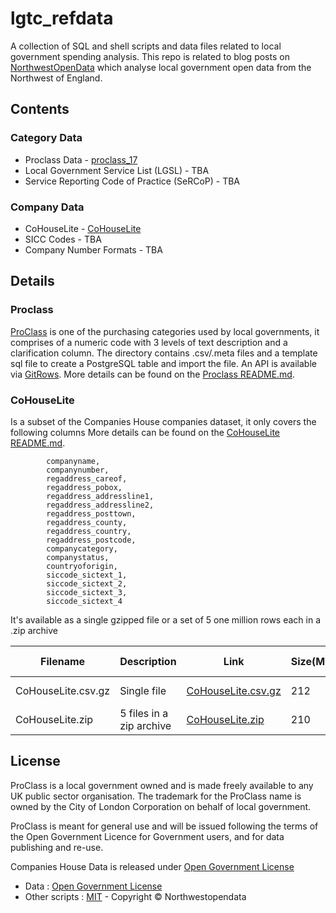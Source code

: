 # lgtc_refdata

A collection of SQL and shell scripts and data files related to local government spending analysis. This repo is related to blog posts on [NorthwestOpenData](http://www.northwestopendata.org.uk/) which analyse local government open data from the Northwest of England.

## Contents

### Category Data
* Proclass Data - [proclass_17](https://github.com/northwestopendata/lgtc_refdata/tree/master/proclass_17)
* Local Government Service List (LGSL) - TBA
* Service Reporting Code of Practice (SeRCoP)  - TBA

### Company Data
* CoHouseLite - [CoHouseLite](https://github.com/northwestopendata/lgtc_refdata/tree/master/CoHouseLite)
* SICC Codes - TBA
* Company Number Formats - TBA

## Details

### Proclass
[ProClass](http://www.proclass.org.uk) is one of the purchasing categories used by local 
governments, it comprises of a numeric code with 3 levels of text description and a 
clarification column. The directory contains .csv/.meta files and a template sql file to 
create a PostgreSQL table and import the file. An API is available via 
[GitRows](https://gitrows.com/). More details can be found on the 
[Proclass README.md](https://github.com/northwestopendata/lgtc_refdata/tree/master/proclass_17/README.md).

### CoHouseLite
Is a subset of the Companies House companies dataset, it only covers the following columns
More details can be found on the [CoHouseLite README.md](https://github.com/northwestopendata/lgtc_refdata/tree/master/CoHouseLite/README.md).
```
        companyname,
        companynumber,
        regaddress_careof,
        regaddress_pobox,
        regaddress_addressline1,
        regaddress_addressline2,
        regaddress_posttown,
        regaddress_county,
        regaddress_country,
        regaddress_postcode,
        companycategory,
        companystatus,
        countryoforigin,
        siccode_sictext_1,
        siccode_sictext_2,
        siccode_sictext_3,
        siccode_sictext_4
```
It's available as a single gzipped file or a set of 5 one million rows each in a .zip archive

| Filename           | Description | Link | Size(MB) | Meta Data |
|--------------------|-------------|------|----------|-----------|
| CoHouseLite.csv.gz | Single file | [CoHouseLite.csv.gz](https://mega.nz/file/MBxClIwT#a2EmsqPEp8WizvU6pO8RM43ZLlNL57vT10mVUocoy8E) | 212 | [Meta File](https://github.com/northwestopendata/lgtc_refdata/CoHouseLite.csv.gz.meta)|
| CoHouseLite.zip | 5 files in a zip archive |[CoHouseLite.zip](https://mega.nz/file/gdgTBAzL#FeipiROBHWKPICVQRMqKgz3rTaOBnkQcK15dufWd13I) | 210 | [Meta File](https://github.com/northwestopendata/lgtc_refdata/CoHouseLite.zip.meta)|


## License

ProClass is a local government owned and is made freely available to any UK public sector organisation. The trademark for the ProClass name is owned by the City of London Corporation on behalf of local government.

ProClass is meant for general use and will be issued following the terms of the Open Government Licence for Government users, and for data publishing and re-use.

Companies House Data is released under [Open Government License](http://www.nationalarchives.gov.uk/doc/open-government-licence/version/3/)

* Data : [Open Government License](http://www.nationalarchives.gov.uk/doc/open-government-licence/version/3/)
* Other scripts : [MIT](http://opensource.org/licenses/mit-license.php) - Copyright © Northwestopendata

